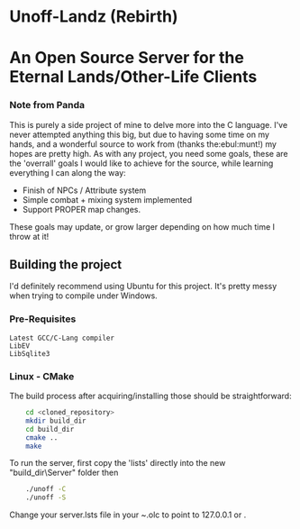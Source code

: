 Unoff-Landz (Rebirth)
======================
An Open Source Server for the Eternal Lands/Other-Life Clients
======================

### Note from Panda ###
This is purely a side project of mine to delve more into the C language. I've never attempted anything this big, but due to having some time on my hands, and a wonderful source to work from (thanks the:ebul:munt!) my hopes are pretty high. As with any project, you need some goals, these are the 'overrall' goals I would like to achieve for the source, while learning everything I can along the way:
- Finish of NPCs / Attribute system
- Simple combat + mixing system implemented
- Support PROPER map changes.

These goals may update, or grow larger depending on how much time I throw at it!


## Building the project
I'd definitely recommend using Ubuntu for this project. It's pretty messy when trying to compile under Windows.

### Pre-Requisites
    Latest GCC/C-Lang compiler
    LibEV  
    LibSqlite3 

### Linux - CMake
The build process after acquiring/installing those should be straightforward:

```bash
    cd <cloned_repository>
    mkdir build_dir
    cd build_dir
    cmake ..
    make
```
To run the server, first copy the 'lists' directly into the new "build_dir\Server" folder then
``` bash
    ./unoff -C
    ./unoff -S
```
Change your server.lsts file in your ~.olc to point to 127.0.0.1 or <your IP>.
